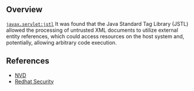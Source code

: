 ## Overview
[`javax.servlet:jstl`](http://search.maven.org/#search%7Cga%7C1%7Ca%3A%22jstl%22)
It was found that the Java Standard Tag Library (JSTL) allowed the processing of untrusted XML documents to utilize external entity references, which could access resources on the host system and, potentially, allowing arbitrary code execution.

## References
- [NVD](https://web.nvd.nist.gov/view/vuln/detail?vulnId=CVE-2015-0254)
- [Redhat Security](https://access.redhat.com/security/cve/CVE-2015-0254)
